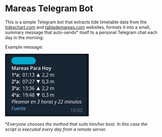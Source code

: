 # Mareas Telegram Bot

This is a simple Telegram bot that extracts tide timetable data from the [tideschart.com](https://es.tideschart.com/) and [tablademareas.com](https://tablademareas.com) websites, formats it into a small, summary message that auto-sends* itself to a personal Telegram chat each day in the morning.

Example message:

![Example Message](https://github.com/Rchatru/surf-forecast/blob/49a92a98b82f71ea055adba63bdbbf6b8991f724/web-scraping/message.png)


**Everyone chooses the method that suits him/her best. In this case the script is executed every day from a remote server.*
